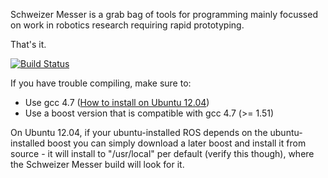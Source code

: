 Schweizer Messer is a grab bag of tools for programming mainly focussed on work
in robotics research requiring rapid prototyping.

That's it.

[![Build Status](http://129.132.38.183:8080/buildStatus/icon?job=SchweizerMesser)](http://129.132.38.183:8080/job/SchweizerMesser/)

If you have trouble compiling, make sure to:
* Use gcc 4.7 ([How to install on Ubuntu 12.04](http://charette.no-ip.com:81/programming/2011-12-24_GCCv47/))
* Use a boost version that is compatible with gcc 4.7 (>= 1.51)

On Ubuntu 12.04, if your ubuntu-installed ROS depends on the ubuntu-installed
boost you can simply download a later boost and install it from source - it
will install to "/usr/local" per default (verify this though), where the 
Schweizer Messer build will look for it.

